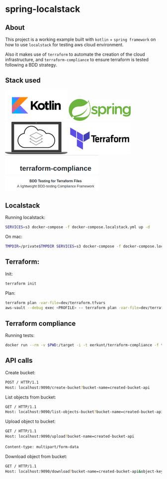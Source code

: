 # spring-localstack

## About
This project is a working example built with `kotlin` + `spring framework` on how to use `localstack` for testing aws cloud environment.

Also it makes use of `terraform` to automate the creation of the cloud infrastructure, and `terraform-compliance` to ensure terraform is tested following a BDD strategy.

## Stack used

<img src="./img/kotlin-logo.png" alt="kotlin" width="200"/>

<img src="./img/spring-logo.png" alt="spring" width="200"/>

<img src="./img/localstack.png" alt="localstack" width="200"/>

<img src="./img/terraform.png" alt="terraform" width="200"/>

<img src="./img/terraform-compliance.png" alt="terraform" width="300"/>


## Localstack

Running localstack:
```sh
SERVICES=s3 docker-compose -f docker-compose.localstack.yml up -d
```
On mac:
```sh
TMPDIR=/private$TMPDIR SERVICES=s3 docker-compose -f docker-compose.localstack.yml up -d
```


## Terraform:

Init:
```sh
terraform init
```

Plan:
```sh
terraform plan -var-file=dev/terraform.tfvars
aws-vault --debug exec <PROFILE> -- terraform plan -var-file=dev/terraform.tfvars
```

## Terraform compliance
Running tests:
```sh
docker run --rm -v $PWD:/target -i -t eerkunt/terraform-compliance -f terraform/test -t terraform-modules/s3
```

## API calls

Create bucket:
```sh
POST / HTTP/1.1
Host: localhost:9090/create-bucket?bucket-name=created-bucket-api
```

List objects from bucket:
```sh
GET / HTTP/1.1
Host: localhost:9090/list-objects-bucket?bucket-name=created-bucket-api
```

Upload object to bucket:
```sh
GET / HTTP/1.1
Host: localhost:9090/upload?bucket-name=created-bucket-api

Content-type: multipart/form-data
```

Download object from bucket:
```sh
GET / HTTP/1.1
Host: localhost:9090/download?bucket-name=created-bucket-api&object-key=application.properties
```


